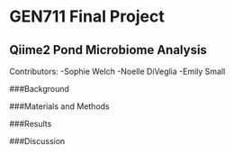 # GEN711 Final Project
## Qiime2 Pond Microbiome Analysis
Contributors:
-Sophie Welch
-Noelle DiVeglia
-Emily Small 

###Background

###Materials and Methods

###Results

###Discussion
